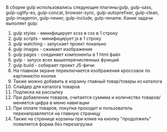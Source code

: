 В сборке gulp использовались следующие плагины:gulp, gulp-sass, gulp-uglify-es, gulp-concat, browser-sync, gulp-autoprefixer, gulp-clean, gulp-imagemin, gulp-newer, gulp-include, gulp-rename.
Какие задачи выполяет gulp: 
  1. gulp styles - минифицирует scss в css в 1 строку
  2. gulp scripts - минифицирует js в 1 строку
  3. gulp watching - запускает проект локально
  4. gulp images - сжимает изображения
  5. gulp pages - соединяет компоненты в 1 html файл
  6. gulp - запуск всех вышеперечисленных функций
  7. gulp build - собирает проект
JS-фичи:
  1. На главном экране переключается изображения кроссовок по картинке/по кнопке
  2. Также можно добавить в корзину главный товар/товары из каталога
  3. Слайдер для каталога товаров
  4. Подписка на рассылку
  5. При добавлении товаров, считается суммма и количество товаров/меняется цифра в меню навигации
  6. При оплате товаров, покупка проходит и пользователь перенаправляется на главную страницу
  7. Также на странице корзины при клике на кнопку "продолжить" появляется форма без перезагрузки
